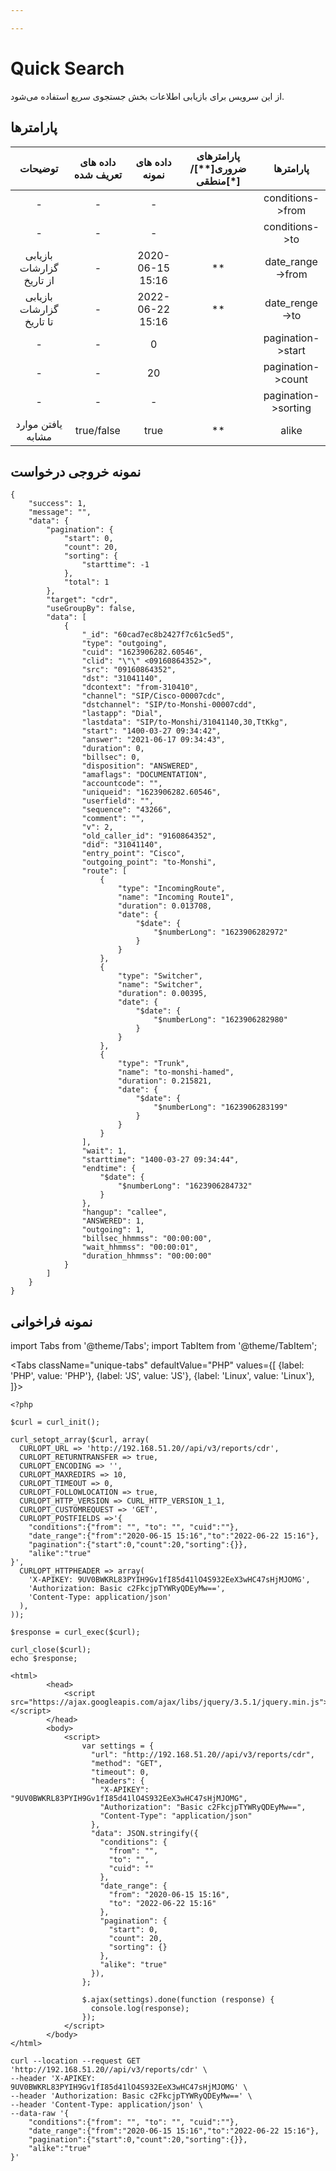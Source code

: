 ```yaml
---

---
```

# Quick Search

از این سرویس برای بازیابی اطلاعات بخش جستجوی سریع استفاده می‌شود.

## پارامتر‌ها
|          توضیحات         | داده های تعریف شده |  داده های نمونه  | پارامترهای ضروری[**]/منطقی[*] |      پارامترها      |
|:------------------------:|:------------------:|:----------------:|:----------------------:|:-------------------:|
|             -            |          -         |         -        |                        |   conditions->from  |
|             -            |          -         |         -        |                        |    conditions->to   |
| بازیابی گزارشات از تاریخ |          -         | 2020-06-15 15:16 |           **           |   date_range->from  |
| بازیابی گزارشات تا تاریخ |          -         | 2022-06-22 15:16 |           **           |    date_renge->to   |
|             -            |          -         |         0        |                        |  pagination->start  |
|             -            |          -         |        20        |                        |  pagination->count  |
|             -            |          -         |         -        |                        | pagination->sorting |
|     یافتن موارد مشابه    |     true/false     |       true       |           **           |        alike        |

## نمونه خروجی درخواست

```shell
{
    "success": 1,
    "message": "",
    "data": {
        "pagination": {
            "start": 0,
            "count": 20,
            "sorting": {
                "starttime": -1
            },
            "total": 1
        },
        "target": "cdr",
        "useGroupBy": false,
        "data": [
            {
                "_id": "60cad7ec8b2427f7c61c5ed5",
                "type": "outgoing",
                "cuid": "1623906282.60546",
                "clid": "\"\" <09160864352>",
                "src": "09160864352",
                "dst": "31041140",
                "dcontext": "from-310410",
                "channel": "SIP/Cisco-00007cdc",
                "dstchannel": "SIP/to-Monshi-00007cdd",
                "lastapp": "Dial",
                "lastdata": "SIP/to-Monshi/31041140,30,TtKkg",
                "start": "1400-03-27 09:34:42",
                "answer": "2021-06-17 09:34:43",
                "duration": 0,
                "billsec": 0,
                "disposition": "ANSWERED",
                "amaflags": "DOCUMENTATION",
                "accountcode": "",
                "uniqueid": "1623906282.60546",
                "userfield": "",
                "sequence": "43266",
                "comment": "",
                "v": 2,
                "old_caller_id": "9160864352",
                "did": "31041140",
                "entry_point": "Cisco",
                "outgoing_point": "to-Monshi",
                "route": [
                    {
                        "type": "IncomingRoute",
                        "name": "Incoming Route1",
                        "duration": 0.013708,
                        "date": {
                            "$date": {
                                "$numberLong": "1623906282972"
                            }
                        }
                    },
                    {
                        "type": "Switcher",
                        "name": "Switcher",
                        "duration": 0.00395,
                        "date": {
                            "$date": {
                                "$numberLong": "1623906282980"
                            }
                        }
                    },
                    {
                        "type": "Trunk",
                        "name": "to-monshi-hamed",
                        "duration": 0.215821,
                        "date": {
                            "$date": {
                                "$numberLong": "1623906283199"
                            }
                        }
                    }
                ],
                "wait": 1,
                "starttime": "1400-03-27 09:34:44",
                "endtime": {
                    "$date": {
                        "$numberLong": "1623906284732"
                    }
                },
                "hangup": "callee",
                "ANSWERED": 1,
                "outgoing": 1,
                "billsec_hhmmss": "00:00:00",
                "wait_hhmmss": "00:00:01",
                "duration_hhmmss": "00:00:00"
            }
        ]
    }
}
```

## نمونه فراخوانی

import Tabs from '@theme/Tabs';
import TabItem from '@theme/TabItem';

<Tabs
   className="unique-tabs" 
    defaultValue="PHP"
    values={[
        {label: 'PHP', value: 'PHP'},
        {label: 'JS', value: 'JS'},
		{label: 'Linux', value: 'Linux'},
    ]}>
<TabItem value="PHP">

	<?php

	$curl = curl_init();

	curl_setopt_array($curl, array(
	  CURLOPT_URL => 'http://192.168.51.20//api/v3/reports/cdr',
	  CURLOPT_RETURNTRANSFER => true,
	  CURLOPT_ENCODING => '',
	  CURLOPT_MAXREDIRS => 10,
	  CURLOPT_TIMEOUT => 0,
	  CURLOPT_FOLLOWLOCATION => true,
	  CURLOPT_HTTP_VERSION => CURL_HTTP_VERSION_1_1,
	  CURLOPT_CUSTOMREQUEST => 'GET',
	  CURLOPT_POSTFIELDS =>'{
		"conditions":{"from": "", "to": "", "cuid":""},
		"date_range":{"from":"2020-06-15 15:16","to":"2022-06-22 15:16"},
		"pagination":{"start":0,"count":20,"sorting":{}},
		"alike":"true"
	}',
	  CURLOPT_HTTPHEADER => array(
		'X-APIKEY: 9UV0BWKRL83PYIH9Gv1fI85d41lO4S932EeX3wHC47sHjMJOMG',
		'Authorization: Basic c2FkcjpTYWRyQDEyMw==',
		'Content-Type: application/json'
	  ),
	));

	$response = curl_exec($curl);

	curl_close($curl);
	echo $response;



</TabItem>
<TabItem value="JS">

	<html>
			<head>
				<script src="https://ajax.googleapis.com/ajax/libs/jquery/3.5.1/jquery.min.js"></script>
			</head>
			<body>
				<script>
					var settings = {
					  "url": "http://192.168.51.20//api/v3/reports/cdr",
					  "method": "GET",
					  "timeout": 0,
					  "headers": {
						"X-APIKEY": "9UV0BWKRL83PYIH9Gv1fI85d41lO4S932EeX3wHC47sHjMJOMG",
						"Authorization": "Basic c2FkcjpTYWRyQDEyMw==",
						"Content-Type": "application/json"
					  },
					  "data": JSON.stringify({
						"conditions": {
						  "from": "",
						  "to": "",
						  "cuid": ""
						},
						"date_range": {
						  "from": "2020-06-15 15:16",
						  "to": "2022-06-22 15:16"
						},
						"pagination": {
						  "start": 0,
						  "count": 20,
						  "sorting": {}
						},
						"alike": "true"
					  }),
					};

					$.ajax(settings).done(function (response) {
					  console.log(response);
					});
				</script>
			</body>
	</html>


</TabItem>
<TabItem value="Linux">

	curl --location --request GET 'http://192.168.51.20//api/v3/reports/cdr' \
	--header 'X-APIKEY: 9UV0BWKRL83PYIH9Gv1fI85d41lO4S932EeX3wHC47sHjMJOMG' \
	--header 'Authorization: Basic c2FkcjpTYWRyQDEyMw==' \
	--header 'Content-Type: application/json' \
	--data-raw '{
		"conditions":{"from": "", "to": "", "cuid":""},
		"date_range":{"from":"2020-06-15 15:16","to":"2022-06-22 15:16"},
		"pagination":{"start":0,"count":20,"sorting":{}},
		"alike":"true"
	}'
	
</TabItem>
</Tabs>


